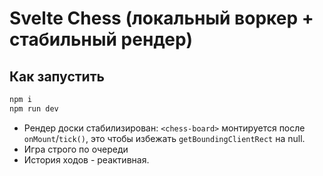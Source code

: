 # Svelte Chess (локальный воркер + стабильный рендер)

## Как запустить
```bash
npm i
npm run dev
```

- Рендер доски стабилизирован: `<chess-board>` монтируется после `onMount`/`tick()`, это чтобы избежать `getBoundingClientRect` на null.
- Игра строго по очереди
- История ходов - реактивная.

